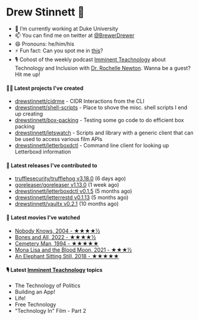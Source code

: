 
# Drew Stinnett 👋

- 🔭 I’m currently working at Duke University
- 📫 You can find me on twitter at [@BrewerDrewer](https://twitter.com/BrewerDrewer)
- 😄 Pronouns: he/him/his
- ⚡ Fun fact: Can you spot me in [this](https://www.youtube.com/watch?v=oL9WnB0qHBA)?
- 🎙 Cohost of the weekly podcast [Imminent Teachnology](https://podcast.imminentteachnology.com/) about Technology and Inclusion with [Dr. Rochelle Newton](https://www.linkedin.com/in/drrochellenewton/). Wanna be a guest? Hit me up!

#### 👨‍💻 Latest projects I've created
- [drewstinnett/cidrme](https://github.com/drewstinnett/cidrme) - CIDR Interactions from the CLI
- [drewstinnett/shell-scripts](https://github.com/drewstinnett/shell-scripts) - Place to shove the misc. shell scripts I end up creating
- [drewstinnett/box-packing](https://github.com/drewstinnett/box-packing) - Testing some go code to do efficient box packing
- [drewstinnett/letswatch](https://github.com/drewstinnett/letswatch) - Scripts and library with a generic client that can be used to access various film APIs
- [drewstinnett/letterboxdctl](https://github.com/drewstinnett/letterboxdctl) - Command line client for looking up Letterboxd information

#### 🚀 Latest releases I've contributed to
- [trufflesecurity/trufflehog v3.18.0](https://github.com/trufflesecurity/trufflehog/releases/tag/v3.18.0) (6 days ago)
- [goreleaser/goreleaser v1.13.0](https://github.com/goreleaser/goreleaser/releases/tag/v1.13.0) (1 week ago)
- [drewstinnett/letterboxdctl v0.1.5](https://github.com/drewstinnett/letterboxdctl/releases/tag/v0.1.5) (5 months ago)
- [drewstinnett/letterrestd v0.1.13](https://github.com/drewstinnett/letterrestd/releases/tag/v0.1.13) (5 months ago)
- [drewstinnett/vaultx v0.2.1](https://github.com/drewstinnett/vaultx/releases/tag/v0.2.1) (10 months ago)

#### 🍿 Latest movies I've watched
- [Nobody Knows, 2004 - ★★★★½](https://letterboxd.com/mondodrew/film/nobody-knows/)
- [Bones and All, 2022 - ★★★★½](https://letterboxd.com/mondodrew/film/bones-and-all/)
- [Cemetery Man, 1994 - ★★★★★](https://letterboxd.com/mondodrew/film/cemetery-man/)
- [Mona Lisa and the Blood Moon, 2021 - ★★★½](https://letterboxd.com/mondodrew/film/mona-lisa-and-the-blood-moon/)
- [An Elephant Sitting Still, 2018 - ★★★★★](https://letterboxd.com/mondodrew/film/an-elephant-sitting-still/)

#### 🎙 Latest [Imminent Teachnology](https://podcast.imminentteachnology.com/) topics
- The Technology of Politics
- Building an App!
- Life!
- Free Technology
- &#34;Technology In&#34; Film - Part 2
